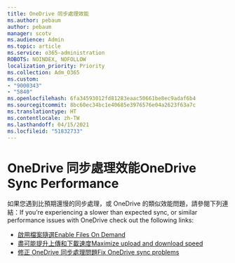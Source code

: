 ```yaml
---
title: OneDrive 同步處理效能
ms.author: pebaum
author: pebaum
manager: scotv
ms.audience: Admin
ms.topic: article
ms.service: o365-administration
ROBOTS: NOINDEX, NOFOLLOW
localization_priority: Priority
ms.collection: Adm_O365
ms.custom:
- "9000343"
- "5840"
ms.openlocfilehash: 6fa34593012fd81283eaac50661be8ec9adaf6b4
ms.sourcegitcommit: 8bc60ec34bc1e40685e3976576e04a2623f63a7c
ms.translationtype: HT
ms.contentlocale: zh-TW
ms.lasthandoff: 04/15/2021
ms.locfileid: "51832733"
---
```

# <a name="onedrive-sync-performance"></a><span data-ttu-id="d2d4b-102">OneDrive 同步處理效能</span><span class="sxs-lookup"><span data-stu-id="d2d4b-102">OneDrive Sync Performance</span></span>

<span data-ttu-id="d2d4b-103">如果您遇到比預期還慢的同步處理，或 OneDrive 的類似效能問題，請參閱下列連結：</span><span class="sxs-lookup"><span data-stu-id="d2d4b-103">If you’re experiencing a slower than expected sync, or similar performance issues with OneDrive check out the following links:</span></span>

- [<span data-ttu-id="d2d4b-104">啟用檔案隨選</span><span class="sxs-lookup"><span data-stu-id="d2d4b-104">Enable Files On Demand</span></span>](https://support.office.com/article/0e6860d3-d9f3-4971-b321-7092438fb38e)
- [<span data-ttu-id="d2d4b-105">盡可能提升上傳和下載速度</span><span class="sxs-lookup"><span data-stu-id="d2d4b-105">Maximize upload and download speed</span></span>](https://support.microsoft.com/office/8eeadfb8-501f-406d-997b-98ab6ff67f43?ui=en-us&rs=en-us&ad=us)
- [<span data-ttu-id="d2d4b-106">修正 OneDrive 同步處理問題</span><span class="sxs-lookup"><span data-stu-id="d2d4b-106">Fix OneDrive sync problems</span></span>](https://support.office.com/article/0899b115-05f7-45ec-95b2-e4cc8c4670b2)
